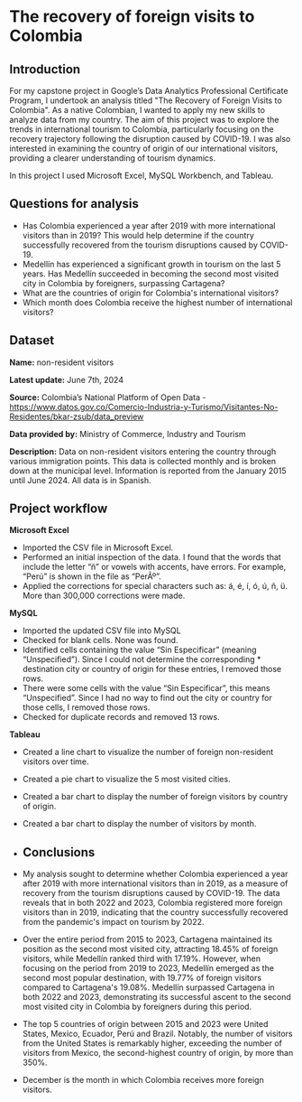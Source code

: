 # The recovery of foreign visits to Colombia
## Introduction

For my capstone project in Google’s Data Analytics Professional Certificate Program, I undertook an analysis titled "The Recovery of Foreign Visits to Colombia". As a native Colombian, I wanted to apply my new skills to analyze data from my country. The aim of this project was to explore the trends in international tourism to Colombia, particularly focusing on the recovery trajectory following the disruption caused by COVID-19. I was also interested in examining the country of origin of our international visitors, providing a clearer understanding of tourism dynamics.

In this project I used Microsoft Excel, MySQL Workbench, and Tableau.

## Questions for analysis
* Has Colombia experienced a year after 2019 with more international visitors than in 2019? This would help determine if the country successfully recovered from the tourism disruptions caused by COVID-19.
* Medellín has experienced a significant growth in tourism on the last 5 years. Has Medellín succeeded in becoming the second most visited city in Colombia by foreigners, surpassing Cartagena?
* What are the countries of origin for Colombia's international visitors?
* Which month does Colombia receive the highest number of international visitors?

## Dataset

**Name:** non-resident visitors

**Latest update:** June 7th, 2024

**Source:** Colombia’s National Platform of Open Data - https://www.datos.gov.co/Comercio-Industria-y-Turismo/Visitantes-No-Residentes/bkar-zsub/data_preview

**Data provided by:** Ministry of Commerce, Industry and Tourism

**Description:** Data on non-resident visitors entering the country through various immigration points. This data is collected monthly and is broken down at the municipal level. Information is reported from the January 2015 until June 2024. All data is in Spanish.

## Project workflow
**Microsoft Excel**
* Imported the CSV file in Microsoft Excel.
* Performed an initial inspection of the data. I found that the words that include the letter “ñ” or vowels with accents, have errors. For example, “Perú” is shown in the file as “PerÃº”.
* Applied the corrections for special characters such as: á, é, í, ó, ú, ñ, ü. More than 300,000 corrections were made.

**MySQL**
* Imported the updated CSV file into MySQL
* Checked for blank cells. None was found.
* Identified cells containing the value “Sin Especificar” (meaning “Unspecified”). Since I could not determine the corresponding * destination city or country of origin for these entries, I removed those rows.
* There were some cells with the value “Sin Especificar”, this means “Unspecified”. Since I had no way to find out the city or country for those cells, I removed those rows.
* Checked for duplicate records and removed 13 rows.

**Tableau**
* Created a line chart to visualize the number of foreign non-resident visitors over time.
* Created a pie chart to visualize the 5 most visited cities.
* Created a bar chart to display the number of foreign visitors by country of origin.
* Created a bar chart to display the number of visitors by month.

* ## Conclusions
* My analysis sought to determine whether Colombia experienced a year after 2019 with more international visitors than in 2019, as a measure of recovery from the tourism disruptions caused by COVID-19. The data reveals that in both 2022 and 2023, Colombia registered more foreign visitors than in 2019, indicating that the country successfully recovered from the pandemic's impact on tourism by 2022. 
* Over the entire period from 2015 to 2023, Cartagena maintained its position as the second most visited city, attracting 18.45% of foreign visitors, while Medellín ranked third with 17.19%. However, when focusing on the period from 2019 to 2023, Medellín emerged as the second most popular destination, with 19.77% of foreign visitors compared to Cartagena's 19.08%. Medellín surpassed Cartagena in both 2022 and 2023, demonstrating its successful ascent to the second most visited city in Colombia by foreigners during this period.  
* The top 5 countries of origin between 2015 and 2023 were United States, Mexico, Ecuador, Perú and Brazil. Notably, the number of visitors from the United States is remarkably higher, exceeding the number of visitors from Mexico, the second-highest country of origin, by more than 350%. 
* December is the month in which Colombia receives more foreign visitors.




